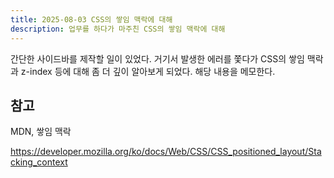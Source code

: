 ```yaml
---
title: 2025-08-03 CSS의 쌓임 맥락에 대해
description: 업무를 하다가 마주친 CSS의 쌓임 맥락에 대해
---
```


간단한 사이드바를 제작할 일이 있었다. 거기서 발생한 에러를 쫓다가 CSS의 쌓임 맥락과 z-index 등에 대해 좀 더 깊이 알아보게 되었다. 해당 내용을 메모한다.

## 참고

MDN, 쌓임 맥락

https://developer.mozilla.org/ko/docs/Web/CSS/CSS_positioned_layout/Stacking_context
